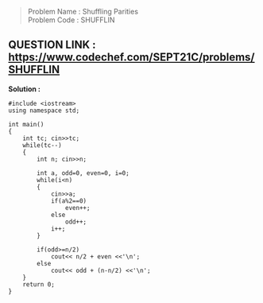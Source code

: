 >Problem Name : Shuffling Parities <br>
>Problem Code : SHUFFLIN <br>

## QUESTION LINK : https://www.codechef.com/SEPT21C/problems/SHUFFLIN

**Solution :**
```
#include <iostream>
using namespace std;

int main() 
{
    int tc; cin>>tc;
    while(tc--)
    {
        int n; cin>>n;
        
        int a, odd=0, even=0, i=0;
        while(i<n)
        {
            cin>>a;
            if(a%2==0) 
                even++;
            else 
                odd++;
            i++;
        }
        
        if(odd>=n/2) 
            cout<< n/2 + even <<'\n';
        else 
            cout<< odd + (n-n/2) <<'\n';
    }
    return 0;
}

```
